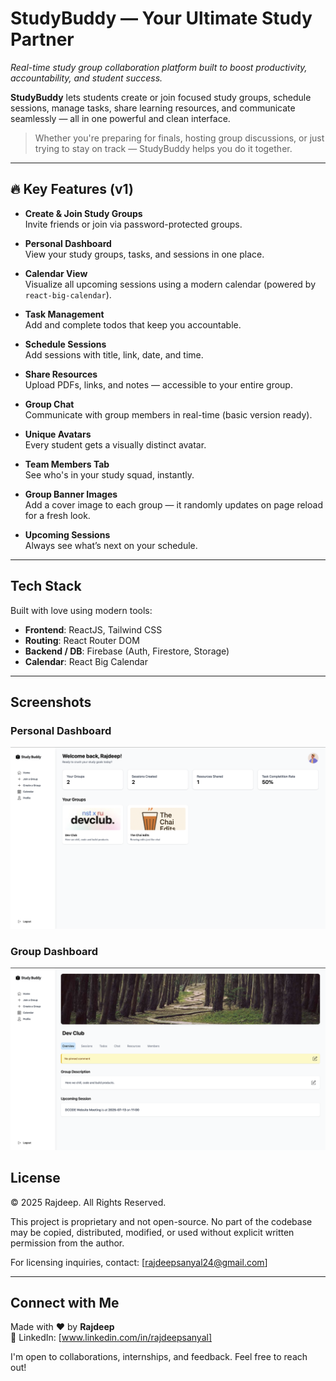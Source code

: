 # StudyBuddy — Your Ultimate Study Partner 

_Real-time study group collaboration platform built to boost productivity, accountability, and student success._

**StudyBuddy** lets students create or join focused study groups, schedule sessions, manage tasks, share learning resources, and communicate seamlessly — all in one powerful and clean interface.

> Whether you're preparing for finals, hosting group discussions, or just trying to stay on track — StudyBuddy helps you do it together.

---

## 🔥 Key Features (v1)

- **Create & Join Study Groups**  
  Invite friends or join via password-protected groups.

- **Personal Dashboard**  
  View your study groups, tasks, and sessions in one place.

- **Calendar View**  
  Visualize all upcoming sessions using a modern calendar (powered by `react-big-calendar`).

- **Task Management**  
  Add and complete todos that keep you accountable.

- **Schedule Sessions**  
  Add sessions with title, link, date, and time.

- **Share Resources**  
  Upload PDFs, links, and notes — accessible to your entire group.

- **Group Chat**  
  Communicate with group members in real-time (basic version ready).

- **Unique Avatars**  
  Every student gets a visually distinct avatar.

- **Team Members Tab**  
  See who's in your study squad, instantly.

- **Group Banner Images**  
  Add a cover image to each group — it randomly updates on page reload for a fresh look.

- **Upcoming Sessions**  
  Always see what’s next on your schedule.

---

## Tech Stack

Built with love using modern tools:

- **Frontend**: ReactJS, Tailwind CSS
- **Routing**: React Router DOM
- **Backend / DB**: Firebase (Auth, Firestore, Storage)
- **Calendar**: React Big Calendar

---

## Screenshots

### Personal Dashboard
![Personal Dashboard](src/assets/dashboardUI.png)

### Group Dashboard
![Group Dashboard](src/assets/groupUI.png)


## License

© 2025 Rajdeep. All Rights Reserved.

This project is proprietary and not open-source. No part of the codebase may be copied, distributed, modified, or used without explicit written permission from the author.

For licensing inquiries, contact: [rajdeepsanyal24@gmail.com]

---

## Connect with Me

Made with ❤️ by **Rajdeep**  
🔗 LinkedIn: [www.linkedin.com/in/rajdeepsanyal]

I'm open to collaborations, internships, and feedback. Feel free to reach out!